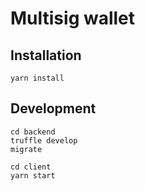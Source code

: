 # Multisig wallet

## Installation

```
yarn install
```

## Development

```
cd backend
truffle develop
migrate
```

```
cd client
yarn start
```
